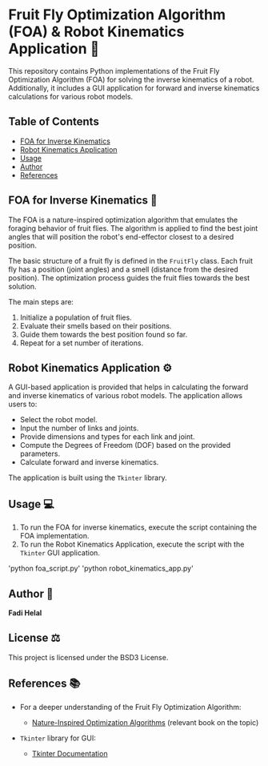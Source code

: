 # Fruit Fly Optimization Algorithm (FOA) & Robot Kinematics Application :robot:

This repository contains Python implementations of the Fruit Fly Optimization Algorithm (FOA) for solving the inverse kinematics of a robot. Additionally, it includes a GUI application for forward and inverse kinematics calculations for various robot models.

## Table of Contents
- [FOA for Inverse Kinematics](#foa-for-inverse-kinematics)
- [Robot Kinematics Application](#robot-kinematics-application)
- [Usage](#usage)
- [Author](#author)
- [References](#references)

## FOA for Inverse Kinematics :apple:

The FOA is a nature-inspired optimization algorithm that emulates the foraging behavior of fruit flies. The algorithm is applied to find the best joint angles that will position the robot's end-effector closest to a desired position.

The basic structure of a fruit fly is defined in the `FruitFly` class. Each fruit fly has a position (joint angles) and a smell (distance from the desired position). The optimization process guides the fruit flies towards the best solution.

The main steps are:
1. Initialize a population of fruit flies.
2. Evaluate their smells based on their positions.
3. Guide them towards the best position found so far.
4. Repeat for a set number of iterations.

## Robot Kinematics Application :gear:

A GUI-based application is provided that helps in calculating the forward and inverse kinematics of various robot models. The application allows users to:
- Select the robot model.
- Input the number of links and joints.
- Provide dimensions and types for each link and joint.
- Compute the Degrees of Freedom (DOF) based on the provided parameters.
- Calculate forward and inverse kinematics.

The application is built using the `Tkinter` library.

## Usage :computer:

1. To run the FOA for inverse kinematics, execute the script containing the FOA implementation.
2. To run the Robot Kinematics Application, execute the script with the `Tkinter` GUI application.

 'python foa_script.py'
 'python robot_kinematics_app.py'

## Author :pencil:

**Fadi Helal**

## License :balance_scale:

This project is licensed under the BSD3 License.

## References :books:

- For a deeper understanding of the Fruit Fly Optimization Algorithm:
  - [Nature-Inspired Optimization Algorithms](#) (relevant book on the topic)

- `Tkinter` library for GUI:
  - [Tkinter Documentation](https://docs.python.org/3/library/tkinter.html)

